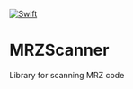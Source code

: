 [![Swift](https://github.com/appintheair/MRZScanner/actions/workflows/swift.yml/badge.svg)](https://github.com/appintheair/MRZScanner/actions/workflows/swift.yml)
# MRZScanner
Library for scanning MRZ code 
